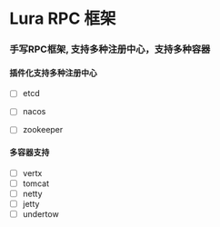 # Lura RPC 框架

### 手写RPC框架, 支持多种注册中心，支持多种容器

#### 插件化支持多种注册中心

- [ ] etcd
- [ ] nacos
- [ ] zookeeper


#### 多容器支持

- [ ] vertx
- [ ] tomcat
- [ ] netty
- [ ] jetty
- [ ] undertow
